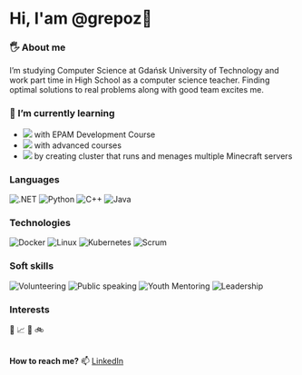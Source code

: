 # Hi, I'am @grepoz👋

### 🖐 About me 
I’m studying Computer Science at Gdańsk University of Technology and work part time in High School as a computer science teacher. 
Finding optimal solutions to real problems along with good team excites me. 

### 🌱 I’m currently learning
<ul>
  <li><img src="https://img.shields.io/badge/-.NET-000?&logo=.NET"> with EPAM Development Course</li>
  <li><img src="https://img.shields.io/badge/-Python-000?&logo=Python"> with advanced courses</li>
  <li><img src="https://img.shields.io/badge/-Kubernetes-000?&logo=Kubernetes"> by creating cluster that runs and menages multiple Minecraft servers</li>
</ul>

### Languages

![.NET](https://img.shields.io/badge/-.NET-000?&logo=.NET)
![Python](https://img.shields.io/badge/-Python-000?&logo=Python) 
![C++](https://img.shields.io/badge/-C++-000?&logo=c%2b%2b&logoColor=00599C)
![Java](https://img.shields.io/badge/-Java-000?&logo=Java&logoColor=007396)

### Technologies

![Docker](https://img.shields.io/badge/-Docker-000?&logo=Docker)
![Linux](https://img.shields.io/badge/-Linux-000?&logo=Linux)
![Kubernetes](https://img.shields.io/badge/-Kubernetes-000?&logo=Kubernetes)
![Scrum](https://img.shields.io/badge/🌀-Scrum-000)

### Soft skills

![Volunteering](https://img.shields.io/badge/👐-Volunteering-000)
![Public speaking](https://img.shields.io/badge/🎤-Public%20Speaking-000)
![Youth Mentoring](https://img.shields.io/badge/🚸-Youth%20Mentoring-000)
![Leadership](https://img.shields.io/badge/💪-Leadership-000)

### Interests

:football:    :chart_with_upwards_trend:    :cake:    :bike:

<br/>**How to reach me?** 📫
[LinkedIn](https://www.linkedin.com/in/grepoz/)
